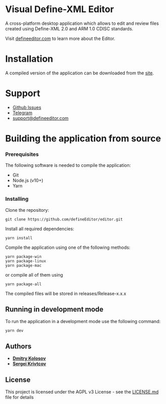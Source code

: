 # Visual Define-XML Editor

A cross-platform desktop application which allows to edit and review files created using Define-XML 2.0 and ARM 1.0 CDISC standards.

Visit [defineeditor.com](http://defineeditor.com) to learn more about the Editor.

# Installation

A compiled version of the application can be downloaded from the [site](http://defineeditor.com/downloads).

# Support

* [Github Issues](https://github.com/defineEditor/editor/issues)
* [Telegram](https://t.me/defineeditor)
* [support@defineeditor.com](support@defineeditor.com)

# Building the application from source

### Prerequisites

The following software is needed to compile the application:
* Git
* Node.js (v10+)
* Yarn

### Installing

Clone the repository:
```
git clone https://github.com/defineEditor/editor.git
```
Install all required dependencies:
```
yarn install
```

Compile the application using one of the following methods:
```
yarn package-win
yarn package-linux
yarn package-mac
```
or compile all of them using
```
yarn package-all
```
The compiled files will be stored in releases/Release-x.x.x

## Running in development mode

To run the application in a development mode use the following command:
```
yarn dev
```

## Authors

* [**Dmitry Kolosov**](https://www.linkedin.com/in/dmitry-kolosov-91751413/)
* [**Sergei Krivtcov**](https://www.linkedin.com/in/sergey-krivtsov-677419b4/)

## License

This project is licensed under the AGPL v3 License - see the [LICENSE.md](LICENSE.md) file for details
